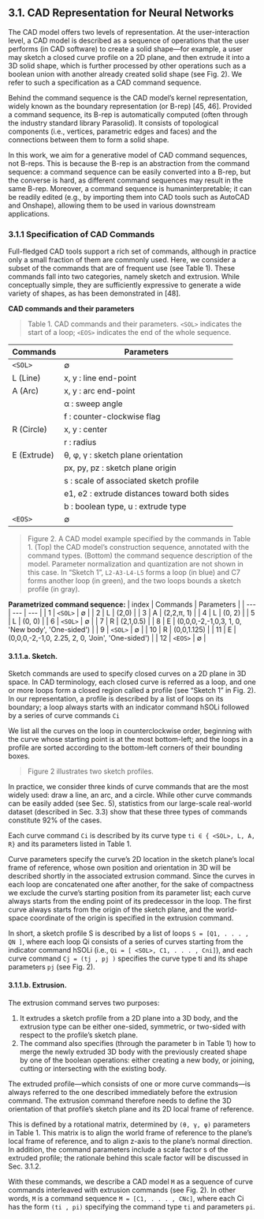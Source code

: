 ## 3.1. CAD Representation for Neural Networks
The CAD model offers two levels of representation. At the user-interaction level, a CAD model is described as a sequence of operations that the user performs (in CAD software) to create a solid shape—for example, a user may sketch a closed curve profile on a 2D plane, and then extrude it into a 3D solid shape, which is further processed by other operations such as a boolean union with another 
already created solid shape (see Fig. 2). We refer to such a
specification as a CAD command sequence.

Behind the command sequence is the CAD model’s kernel
representation, widely known as the boundary representation (or B-rep) [45, 46]. Provided a command sequence, its
B-rep is automatically computed (often through the industry
standard library Parasolid). It consists of topological components (i.e., vertices, parametric edges and faces) and the connections between them to form a solid shape.

In this work, we aim for a generative model of CAD command sequences, not B-reps. This is because the B-rep is an abstraction from the command sequence: a command
sequence can be easily converted into a B-rep, but the converse is hard, as different command sequences may result in the same B-rep. Moreover, a command sequence is humaninterpretable; it can be readily edited (e.g., by importing them into CAD tools such as AutoCAD and Onshape), allowing them to be used in various downstream applications.

### 3.1.1 Specification of CAD Commands
Full-fledged CAD tools support a rich set of commands,
although in practice only a small fraction of them are commonly used. Here, we consider a subset of the commands that are of frequent use (see Table 1). These commands fall
into two categories, namely sketch and extrusion. While conceptually simple, they are sufficiently expressive to generate a wide variety of shapes, as has been demonstrated in [48].

**CAD commands and their parameters**
> Table 1. CAD commands and their parameters. `<SOL>` indicates the start of a loop; `<EOS>` indicates the end of the whole sequence.

| Commands | Parameters |
| --- | --- |
| `<SOL>`  | ∅ | 
| L (Line) | x, y : line end-point | 
| A (Arc) |     x, y : arc end-point  |
|  |     α : sweep angle |
|  |     f : counter-clockwise flag |
| R (Circle) | x, y : center |
|  | r : radius |
| E (Extrude) |  θ, φ, γ : sketch plane orientation |
|  |  px, py, pz : sketch plane origin |
|  |  s : scale of associated sketch profile |
|  |  e1, e2 : extrude distances toward both sides |
|  |  b : boolean type, u : extrude type |
| `<EOS>` | ∅ |

> Figure 2. A CAD model example specified by the commands in Table 1. (Top) the CAD model’s construction sequence, annotated with the command types. 
> (Bottom) the command sequence description of the model. Parameter normalization and quantization are not shown in this case. In “Sketch 1”, `L2-A3-L4-L5` forms a loop (in blue) and C7 forms another loop (in green), and the two loops bounds a sketch profile (in gray).

**Parametrized command sequence:**
| index | Commands | Parameters |
| --- | --- | --- |
| 1 | `<SOL>`  | ∅ |
| 2 |  L  | (2,0)  |
| 3 |  A  |  (2,2,π, 1) |
| 4 |  L  | (0, 2)  |
| 5 |  L  | (0, 0)  |
| 6 | `<SOL>`  | ∅ |
| 7 |  R  | (2,1,0.5)  |
| 8 |  E  | (0,0,0,-2,-1,0,3, 1, 0, 'New body', 'One-sided')  |
| 9 | `<SOL>`  | ∅ |
| 10 |  R  | (0,0,1.125)  |
| 11 |  E  | (0,0,0,-2,-1,0, 2.25, 2, 0, 'Join', 'One-sided')  |
| 12 |  `<EOS>`  | ∅ |

#### 3.1.1.a. Sketch. 
Sketch commands are used to specify closed curves on a 2D plane in 3D space. In CAD terminology,
each closed curve is referred as a loop, and one or more loops form a closed region called a profile (see “Sketch 1” in Fig. 2). In our representation, a profile is described by a list of loops on its boundary; a loop always starts with an indicator command hSOLi followed by a series of curve commands `Ci`

We list all the curves on the loop in counterclockwise order, beginning with the curve whose starting point is at the most bottom-left; and the loops in a profile are sorted according to the bottom-left corners of their bounding boxes. 

> Figure 2 illustrates two sketch profiles.

In practice, we consider three kinds of curve commands that are the most widely used: draw a line, an arc, and a circle. While other curve commands can be easily added (see Sec. 5), statistics from our large-scale real-world dataset (described in Sec. 3.3) show that these three types of commands constitute 92% of the cases.

Each curve command `Ci` is described by its curve type `ti ∈ { <SOL>, L, A, R}` and its parameters listed in Table 1.

Curve parameters specify the curve’s 2D location in the sketch plane’s local frame of reference, whose own position and orientation in 3D will be described shortly in the associated extrusion command. Since the curves in each loop are concatenated one after another, for the sake of compactness
we exclude the curve’s starting position from its parameter
list; each curve always starts from the ending point of its predecessor in the loop. The first curve always starts from the origin of the sketch plane, and the world-space coordinate
of the origin is specified in the extrusion command.

In short, a sketch profile S is described by a list of loops `S = [Q1, . . . , QN ]`, where each loop Qi consists of a series of curves starting from the indicator command hSOLi (i.e., `Qi = [ <SOL>, C1, . . . , Cni]`), and each curve command `Cj = (tj , pj )` specifies the curve type ti and its shape parameters `pj` (see Fig. 2).


#### 3.1.1.b. Extrusion. 
The extrusion command serves two purposes:
1. It extrudes a sketch profile from a 2D plane into a 3D body, and the extrusion type can be either one-sided, symmetric, or two-sided with respect to the profile’s sketch plane. 
2. The command also specifies (through the parameter b in Table 1)
how to merge the newly extruded 3D body with the previously created shape by one of the boolean operations: either creating a new body, or joining, cutting or intersecting with
the existing body.

The extruded profile—which consists of one or more curve commands—is always referred to the one described immediately before the extrusion command. The extrusion command therefore needs to define the 3D orientation of that profile’s sketch plane and its 2D local frame of reference.

This is defined by a rotational matrix, determined by `(θ, γ, φ)` parameters in Table 1. This matrix is to align the world frame of reference to the plane’s local frame of reference, and to align z-axis to the plane’s normal direction. In addition, the command parameters include a scale factor s of the
extruded profile; the rationale behind this scale factor will be discussed in Sec. 3.1.2.

With these commands, we describe a CAD model `M` as a sequence of curve commands interleaved with extrusion commands (see Fig. 2). In other words, `M` is a command sequence `M = [C1, . . . , CNc]`, where each Ci has the form `(ti , pi)` specifying the command type `ti` and parameters `pi`.

